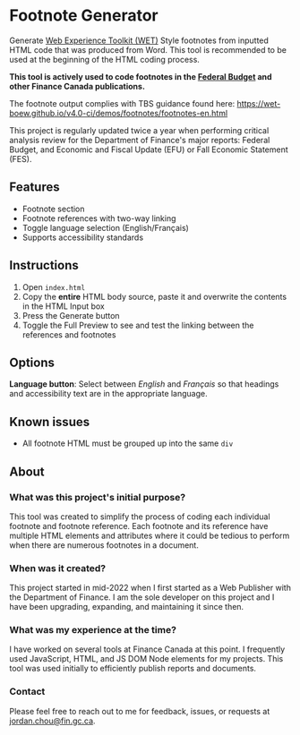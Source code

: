 # Footnote Generator
Generate [Web Experience Toolkit (WET)](https://wet-boew.github.io/wet-boew/index-en.html) Style footnotes from inputted HTML code that was produced from Word. This tool is recommended to be used at the beginning of the HTML coding process.

**This tool is actively used to code footnotes in the [Federal Budget](https://www.canada.ca/en/department-finance/services/publications/federal-budget.html) and other Finance Canada publications.**

The footnote output complies with TBS guidance found here: https://wet-boew.github.io/v4.0-ci/demos/footnotes/footnotes-en.html

This project is regularly updated twice a year when performing critical analysis review for the Department of Finance's major reports: Federal Budget, and Economic and Fiscal Update (EFU) or Fall Economic Statement (FES).

## Features
* Footnote section
* Footnote references with two-way linking
* Toggle language selection (English/Français)
* Supports accessibility standards

## Instructions
1. Open `index.html`
2. Copy the **entire** HTML body source, paste it and overwrite the contents in the HTML Input box
3. Press the Generate button
4. Toggle the Full Preview to see and test the linking between the references and footnotes

## Options
**Language button**: Select between _English_ and _Français_ so that headings and accessibility text are in the appropriate language.

## Known issues
* All footnote HTML must be grouped up into the same `div`

## About
### What was this project's initial purpose?
This tool was created to simplify the process of coding each individual footnote and footnote reference. 
Each footnote and its reference have multiple HTML elements and attributes where it could be tedious to perform when there are numerous footnotes in a document.

### When was it created?
This project started in mid-2022 when I first started as a Web Publisher with the Department of Finance. I am the sole developer on this project and I have been upgrading, expanding, and maintaining it since then.

### What was my experience at the time?
I have worked on several tools at Finance Canada at this point. I frequently used JavaScript, HTML, and JS DOM Node elements for my projects. This tool was used initially to efficiently publish reports and documents.

### Contact
Please feel free to reach out to me for feedback, issues, or requests at jordan.chou@fin.gc.ca.
